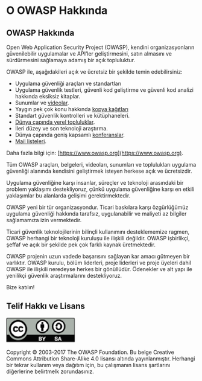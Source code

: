 # O OWASP Hakkında

## OWASP Hakkında

Open Web Application Security Project (OWASP), kendini organizasyonların güvenilebilir uygulamalar ve API’ler geliştirmesini, satın almasını ve sürdürmesini sağlamaya adamış bir açık topluluktur. 

OWASP ile, aşağıdakileri açık ve ücretsiz bir şekilde temin edebilirsiniz:

* Uygulama güvenliği araçları ve standartları
* Uygulama güvenlik testleri, güvenli kod geliştirme ve güvenli kod analizi hakkında eksiksiz kitaplar.
* Sunumlar ve [videolar](https://www.youtube.com/user/OWASPGLOBAL).
* Yaygın pek çok konu hakkında [kopya kağıtları](https://www.owasp.org/index.php/OWASP_Cheat_Sheet_Series)
* Standart güvenlik kontrolleri ve kütüphaneleri.
* [Dünya çapında yerel topluluklar](https://www.owasp.org/index.php/OWASP_Chapter).
* İleri düzey ve son teknoloji araştırma.
* Dünya çapında geniş kapsamlı [konferanslar](https://www.owasp.org/index.php/Category:OWASP_AppSec_Conference).
* [Mail listeleri](https://lists.owasp.org/mailman/listinfo).

Daha fazla bilgi için: [https://www.owasp.org](https://www.owasp.org).

Tüm OWASP araçları, belgeleri, videoları, sunumları ve toplulukları uygulama güvenliği alanında kendisini geliştirmek isteyen herkese açık ve ücretsizdir. 

Uygulama güvenliğine karşı insanlar, süreçler ve teknoloji arasındaki bir problem yaklaşımı destekliyoruz, çünkü uygulama güvenliğine karşı en etkili yaklaşımlar bu alanlarda gelişimi gerektirmektedir.

OWASP yeni bir tür organizasyondur. Ticari baskılara karşı özgürlüğümüz uygulama güvenliği hakkında tarafsız, uygulanabilir ve maliyeti az bilgiler sağlamamıza izin vermektedir. 

Ticari güvenlik teknolojilerinin bilinçli kullanımını desteklememize ragmen, OWASP herhangi bir teknoloji kuruluşu ile ilişkili değildir. OWASP işbirlikçi, şeffaf ve açık bir şekilde pek çok farklı kaynak üretmektedir.

OWASP projenin uzun vadede başarısını sağlayan kar amacı gütmeyen bir varlıktır. OWASP kurulu, bölüm liderleri, proje liderleri ve proje üyeleri dahil OWASP ile ilişkili neredeyse herkes bir gönüllüdür. Ödenekler ve alt yapı ile yenilikçi güvenlik araştırmalarını destekliyoruz.

Bize katılın!

## Telif Hakkı ve Lisans

![license](images/license.png)

Copyright © 2003-2017 The OWASP Foundation. Bu belge Creative Commons Attribution Share-Alike 4.0 lisansı altında yayınlanmıştır. 
Herhangi bir tekrar kullanım veya dağıtım için, bu çalışmanın lisans şartlarını diğerlerine belirtmelk zorundasınız.


